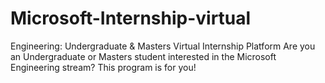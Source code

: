 # Microsoft-Internship-virtual
Engineering: Undergraduate &amp; Masters Virtual Internship Platform Are you an Undergraduate or Masters student interested in the Microsoft Engineering stream? This program is for you!
